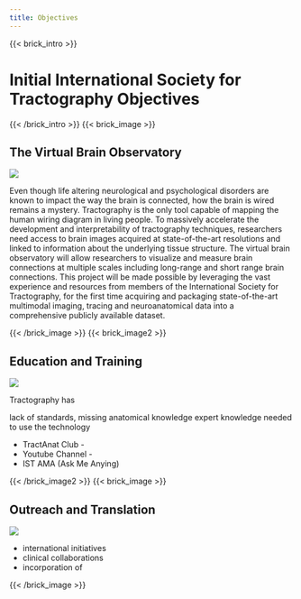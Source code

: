 ```yaml
---
title: Objectives
---
```

{{< brick_intro >}}

# Initial International Society for Tractography Objectives

{{< /brick_intro >}}
{{< brick_image >}}

## The Virtual Brain Observatory

![](/uploads/illustrations/cuate/responsive.svg)

Even though life altering neurological and psychological disorders are known to impact the way the brain is connected, how the brain is wired remains a mystery. Tractography is the only tool capable of mapping the human wiring diagram in living people. To massively accelerate the development and interpretability of tractography techniques, researchers need access to brain images acquired at state-of-the-art resolutions and linked to information about the underlying tissue structure.  The virtual brain observatory will allow researchers to visualize and measure brain connections at multiple scales including long-range and short range brain connections.  This project will be made possible by leveraging the vast experience and resources from members of the International Society for Tractography, for the first time acquiring and packaging state-of-the-art multimodal imaging, tracing and neuroanatomical data into a comprehensive publicly available dataset.

{{< /brick_image >}}
{{< brick_image2 >}}

## Education and Training

![](/uploads/illustrations/cuate/version-control.svg)

Tractography has

lack of standards,
missing anatomical knowledge
expert knowledge needed to use the technology

- TractAnat Club -
- Youtube Channel -
- IST AMA (Ask Me Anying)


{{< /brick_image2 >}}
{{< brick_image >}}

## Outreach and Translation

![](/uploads/illustrations/cuate/responsive.svg)

- international initiatives
- clinical collaborations
- incorporation of

{{< /brick_image >}}

